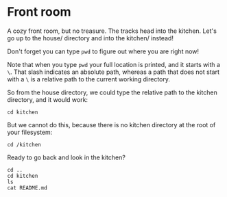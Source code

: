 # Front room

A cozy front room, but no treasure. The tracks head into the kitchen. Let's go up to the house/ directory and into the kitchen/ instead!

Don't forget you can type ``pwd`` to figure out where you are right now!

Note that when you type ``pwd`` your full location is printed, and it starts with a ``\``. That slash indicates an absolute path, whereas a path that does not start with a ``\`` is a relative path to the current working directory.

So from the house directory, we could type the relative path to the kitchen directory, and it would work:

```
cd kitchen
```

But we cannot do this, because there is no kitchen directory at the root of your filesystem:

```
cd /kitchen
```

Ready to go back and look in the kitchen?

```
cd ..
cd kitchen
ls
cat README.md
```
